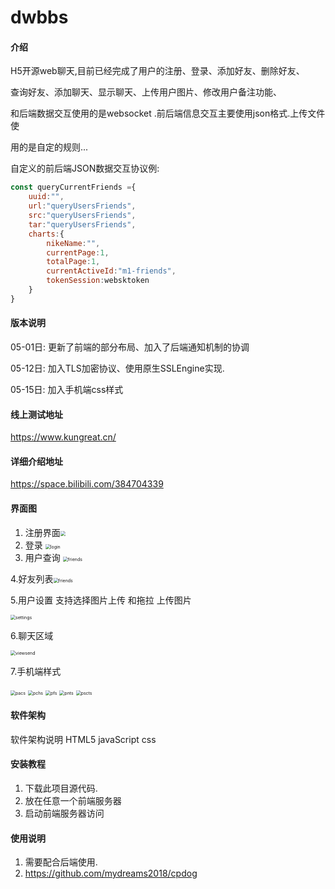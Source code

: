# dwbbs

#### 介绍
H5开源web聊天,目前已经完成了用户的注册、登录、添加好友、删除好友、

查询好友、添加聊天、显示聊天、上传用户图片、修改用户备注功能、

和后端数据交互使用的是websocket .前后端信息交互主要使用json格式.上传文件使

用的是自定的规则...

自定义的前后端JSON数据交互协议例:

```js
const queryCurrentFriends ={
    uuid:"",
    url:"queryUsersFriends",
    src:"queryUsersFriends",
    tar:"queryUsersFriends",
    charts:{
        nikeName:"",
        currentPage:1,
        totalPage:1,
        currentActiveId:"m1-friends",
        tokenSession:websktoken
    }
}
```
#### 版本说明
05-01日: 更新了前端的部分布局、加入了后端通知机制的协调

05-12日: 加入TLS加密协议、使用原生SSLEngine实现.

05-15日: 加入手机端css样式

#### 线上测试地址
https://www.kungreat.cn/
#### 详细介绍地址
https://space.bilibili.com/384704339
#### 界面图

1. 注册界面<img src="https://www.kungreat.cn/images/images_md/register.PNG" style="zoom:50%;" />
2. 登录 <img src="https://www.kungreat.cn/images/images_md/login.PNG" alt="login" style="zoom:50%;" />
3. 用户查询 <img src="https://www.kungreat.cn/images/images_md/users.PNG" alt="friends" style="zoom:50%;" />

4.好友列表<img src="https://www.kungreat.cn/images/images_md/friends.PNG" alt="friends" style="zoom:50%;" />

5.用户设置 支持选择图片上传 和拖拉 上传图片

<img src="https://www.kungreat.cn/images/images_md/settings.PNG" alt="settings" style="zoom:50%;" />

6.聊天区域

<img src="https://www.kungreat.cn/images/images_md/viewsend.PNG" alt="viewsend" style="zoom:50%;" />

7.手机端样式

<img src="https://www.kungreat.cn/images/images_md/pacs.PNG" alt="pacs" style="zoom:50%;" />

<img src="https://www.kungreat.cn/images/images_md/pchs.PNG" alt="pchs" style="zoom:50%;" />

<img src="https://www.kungreat.cn/images/images_md/pfs.PNG" alt="pfs" style="zoom:50%;" />

<img src="https://www.kungreat.cn/images/images_md/pnts.PNG" alt="pnts" style="zoom:50%;" />

<img src="https://www.kungreat.cn/images/images_md/pscts.PNG" alt="pscts" style="zoom:50%;" />

#### 软件架构

软件架构说明
HTML5  javaScript  css  

#### 安装教程

1.  下载此项目源代码.
2.  放在任意一个前端服务器
3.  启动前端服务器访问

#### 使用说明

1.  需要配合后端使用.
2.  https://github.com/mydreams2018/cpdog
